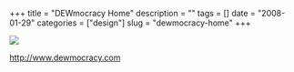 +++
title = "DEWmocracy Home"
description = ""
tags = []
date = "2008-01-29"
categories = ["design"]
slug = "dewmocracy-home"
+++


 

  <div id="screens-thumbs" class="clearfix">
    <div class="txt-center" id="design-submission"><a href="http://www.dewmocracy.com/"><img id='bluga-thumbnail-1046' class='bluga-thumbnail large' src='/media/bluga/
wt47f281d745233_0.jpg'/></a></div>  
  </div>   
<p><a href="http://www.dewmocracy.com/">http://www.dewmocracy.com</a></p>




